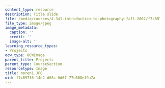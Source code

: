```yaml
---
content_type: resource
description: Title slide
file: /media/courses/4-341-introduction-to-photography-fall-2002/f7c8973614d2d68c0d6777b608e19a7a_noren1.JPG
file_type: image/jpeg
image_metadata:
  caption: ''
  credit: ''
  image-alt: ''
learning_resource_types:
- Projects
ocw_type: OCWImage
parent_title: Projects
parent_type: CourseSection
resourcetype: Image
title: noren1.JPG
uid: f7c89736-14d2-d68c-0d67-77b608e19a7a
---
```

